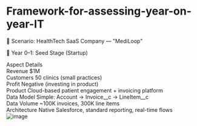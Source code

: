# Framework-for-assessing-year-on-year-IT

🚀 Scenario: HealthTech SaaS Company — "MediLoop"				
				
🏁 Year 0–1: Seed Stage (Startup)				
				
Aspect	Details			
Revenue	$1M			
Customers	50 clinics (small practices)			
Profit	Negative (investing in product)			
Product	Cloud-based patient engagement + invoicing platform			
Data Model	Simple: Account → Invoice__c → LineItem__c			
Data Volume	~100K invoices, 300K line items			
Architecture	Native Salesforce, standard reporting, real-time flows			
![image](https://github.com/user-attachments/assets/44cfe64d-5d7f-4528-b2fe-e57bc5d018c7)
